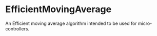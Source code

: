 # EfficientMovingAverage
An Efficient moving average algorithm intended to be used for micro-controllers.

